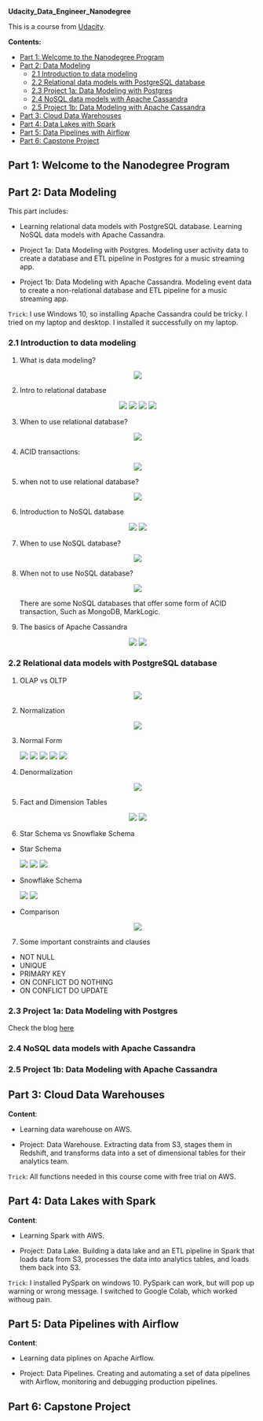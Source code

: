**Udacity_Data_Engineer_Nanodegree**

This is a course from [Udacity](https://www.udacity.com/course/data-engineer-nanodegree--nd027).

**Contents:**
- [Part 1: Welcome to the Nanodegree Program](#part-1-welcome-to-the-nanodegree-program)
- [Part 2: Data Modeling](#part-2-data-modeling)
  - [2.1 Introduction to data modeling](#21-introduction-to-data-modeling)
  - [2.2 Relational data models with PostgreSQL database](#22-relational-data-models-with-postgresql-database)
  - [2.3 Project 1a: Data Modeling with Postgres](#23-project-1a-data-modeling-with-postgres)
  - [2.4 NoSQL data models with Apache Cassandra](#24-nosql-data-models-with-apache-cassandra)
  - [2.5 Project 1b: Data Modeling with Apache Cassandra](#25-project-1b-data-modeling-with-apache-cassandra)
- [Part 3: Cloud Data Warehouses](#part-3-cloud-data-warehouses)
- [Part 4: Data Lakes with Spark](#part-4-data-lakes-with-spark)
- [Part 5: Data Pipelines with Airflow](#part-5-data-pipelines-with-airflow)
- [Part 6: Capstone Project](#part-6-capstone-project)

## Part 1: Welcome to the Nanodegree Program 

## Part 2: Data Modeling 

This part includes: 

- Learning relational data models with PostgreSQL database. Learning NoSQL data models with Apache Cassandra.
    
- Project 1a: Data Modeling with Postgres. Modeling user activity data to create a database and ETL pipeline in Postgres for a music streaming app.
    
- Project 1b: Data Modeling with Apache Cassandra. Modeling event data to create a non-relational database and ETL pipeline for a music streaming app.

`Trick`: I use Windows 10, so installing Apache Cassandra could be tricky. I tried on my laptop and desktop. I installed it successfully on my laptop.

### 2.1 Introduction to data modeling

1. What is data modeling?
   <p align="center">
    <img src="./images/P2M1_L1/p2m1l1_dm_1.png"  >
    </p>

2. Intro to relational database
    <p align="center">
    <img src="./images/P2M1_L1/p2m1l1_5_intro_rd_1.png"  >
    <img src="./images/P2M1_L1/p2m1l1_5_intro_rd_2.png"  >
    <img src="./images/P2M1_L1/p2m1l1_5_intro_rd_3.png"  >

    <img src="./images/P2M1_L1/p2m1l1_5_intro_rd_4.png"  >
    </p>

3. When to use relational database?
    <p align="center">
    <img src="./images/P2M1_L1/p2m1l1_6_pros_rd.png"  >
    </p>

4. ACID transactions:
   <p align="center">
    <img src="./images/P2M1_L1/p2m1l1_7_acid.png"  >
    </p>

5. when not to use relational database?
   <p align="center">
    <img src="./images/P2M1_L1/p2m1l1_8_not_use_rd.png"  >
    </p>

6. Introduction to NoSQL database
    <p align="center">
    <img src="./images/P2M1_L1/p2m1l1_14_nosql_1.png"  >

    <img src="./images/P2M1_L1/p2m1l1_14_nosql_2.png"  >
    </p>

7. When to use NoSQL database?
   <p align="center">
    <img src="./images/P2M1_L1/p2m1l1_16_prons_nosql.png"  >
    </p>

8. When not to use NoSQL database?
   <p align="center">
    <img src="./images/P2M1_L1/p2m1l1_16_nouse_nosql.png"  >
    </p>

    There are some NoSQL databases that offer some form of ACID transaction, Such as MongoDB, MarkLogic.

9. The basics of Apache Cassandra
    <p align="center">
    <img src="./images/P2M1_L1/p2m1l1_15_basic_ac_1.png"  >
    <img src="./images/P2M1_L1/p2m1l1_15_basic_ac_2.png"  >
    </p>

### 2.2 Relational data models with PostgreSQL database

1. OLAP vs OLTP
   <p align="center">
    <img src="./images/P2M1_L2/OLAP_OLTP.png"  >
    </p>

2. Normalization
    <p align="center">
    <img src="./images/P2M1_L2/normalization.png"  >
    </p>
3. Normal Form
   <p align="left">
    <img src="./images/P2M1_L2/nm_1.png"  >
    <img src="./images/P2M1_L2/nm_2.png"  >
    <img src="./images/P2M1_L2/1nf.png"  >
    <img src="./images/P2M1_L2/2nf.png"  >
    <img src="./images/P2M1_L2/3nf.png"  >
    </p>

4. Denormalization
   <p align="center">
    <img src="./images/P2M1_L2/denorm.png"  >
    </p>

5. Fact and Dimension Tables 
   <p align="center">
    <img src="./images/P2M1_L2/fact.png"  >
    <img src="./images/P2M1_L2/dim.png"  >
    </p>

6. Star Schema vs Snowflake Schema
- Star Schema
  <p align="left">
    <img src="./images/P2M1_L2/star_s_1.png"  >
    <img src="./images/P2M1_L2/star_s_2.png"  >
    <img src="./images/P2M1_L2/star_s_3.png"  >
    </p>

- Snowflake Schema
  <p align="left">
    <img src="./images/P2M1_L2/snow_s_1.png"  >
    <img src="./images/P2M1_L2/snow_s_2.png"  >
    </p>

- Comparison
  <p align="center">
    <img src="./images/P2M1_L2/star_snow.png"  >
    </p>

7. Some important constraints and clauses
- NOT NULL
- UNIQUE
- PRIMARY KEY
- ON CONFLICT DO NOTHING
- ON CONFLICT DO UPDATE

### 2.3 Project 1a: Data Modeling with Postgres

Check the blog [here](https://ycheng22.github.io/Data_Modeling_with_PostgreSQL/)

### 2.4 NoSQL data models with Apache Cassandra

### 2.5 Project 1b: Data Modeling with Apache Cassandra

## Part 3: Cloud Data Warehouses 

**Content**: 

- Learning data warehouse on AWS.
    
- Project: Data Warehouse. Extracting data from S3, stages them in Redshift, and transforms data into a set of dimensional tables for their analytics team. 
    
`Trick`: All functions needed in this course come with free trial on AWS.

## Part 4: Data Lakes with Spark 

**Content**: 

- Learning Spark with AWS.
    
- Project: Data Lake. Building a data lake and an ETL pipeline in Spark that loads data from S3, processes the data into analytics tables, and loads them back into S3. 
    
`Trick`: I installed PySpark on windows 10. PySpark can work, but will pop up warning or wrong message. I switched to Google Colab, which worked withoug pain.

## Part 5: Data Pipelines with Airflow 

**Content**: 

- Learning data piplines on Apache Airflow.
    
- Project: Data Pipelines. Creating and automating a set of data pipelines with Airflow, monitoring and debugging production pipelines.

## Part 6: Capstone Project 



